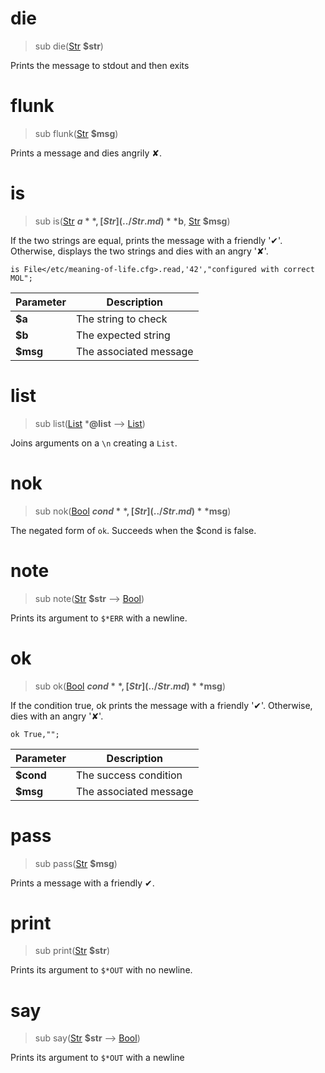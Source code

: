 # die
>sub die([Str](../Str.md) **$str**)


 Prints the message to stdout and then exits
# flunk
>sub flunk([Str](../Str.md) **$msg**)


 Prints a message and dies angrily ✘.
# is
>sub is([Str](../Str.md) **$a**, [Str](../Str.md) **$b**, [Str](../Str.md) **$msg**)


 If the two strings are equal, prints the message with a friendly '✔'. Otherwise, displays the two strings and dies with an angry '✘'.
```perl6
is File</etc/meaning-of-life.cfg>.read,'42',"configured with correct MOL";
```

|Parameter|Description|
|---------|-----------|
|**$a**| The string to check|
|**$b**| The expected string|
|**$msg**| The associated message|
# list
>sub list([List](../List.md) ***@list** ⟶ [List](../List.md))


 Joins arguments on a `\n` creating a `List`.
# nok
>sub nok([Bool](../Bool.md) **$cond**, [Str](../Str.md) **$msg**)


 The negated form of `ok`. Succeeds when the $cond is false.
# note
>sub note([Str](../Str.md) **$str** ⟶ [Bool](../Bool.md))


 Prints its argument to `$*ERR` with a newline.
# ok
>sub ok([Bool](../Bool.md) **$cond**, [Str](../Str.md) **$msg**)


 If the condition true, ok prints the message with a friendly '✔'. Otherwise, dies with an angry '✘'.
```perl6
ok True,"";
```

|Parameter|Description|
|---------|-----------|
|**$cond**| The success condition|
|**$msg**| The associated message|
# pass
>sub pass([Str](../Str.md) **$msg**)


 Prints a message with a friendly ✔.
# print
>sub print([Str](../Str.md) **$str**)


 Prints its argument to `$*OUT` with no newline.
# say
>sub say([Str](../Str.md) **$str** ⟶ [Bool](../Bool.md))


 Prints its argument to `$*OUT` with a newline
